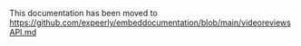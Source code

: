 This documentation has been moved to https://github.com/expeerly/embeddocumentation/blob/main/videoreviewsAPI.md

